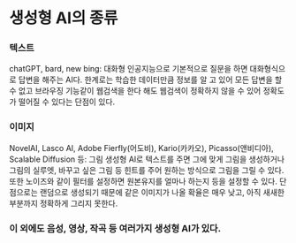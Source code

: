 # 생성형 AI의 종류

### 텍스트 
chatGPT, bard, new bing: 대화형 인공지능으로 기본적으로 질문을 하면 대화형식으로 답변을 해주는 AI다. 한계로는 학습한 데이터만큼 정보를 알 고 있어 모든 답변을 할 수 없고 브라우징 기능같이 웹검색을 한다 해도 웹검색이 정확하지 않을 수 있어 정확도가 떨어질 수 있다는 단점이 있다.

### 이미지
NovelAI, Lasco AI, Adobe Fierfly(어도비), Kario(카카오), Picasso(앤비디아), Scalable Diffusion 등: 그림 생성형 AI로 텍스트를 주면 그에 맞게 그림을 생성하거나 그림의 실루엣, 바꾸고 싶은 그림 등 힌트를 주어 원하는 방식으로 그림을 그릴 수 있다. 또한 노이즈와 같이 필터를 설정하면 원본유지를 얼마나 하는지 등을 설정할 수 있다. 단점으로는 랜덤으로 생성되기 때문에 같은 이미지가 나올 확율은 매우 낮고, 아직 새새한 부분까지 정확하게 그리지 못한다.

### 이 외에도 음성, 영상, 작곡 등 여러가지 생성형 AI가 있다.
